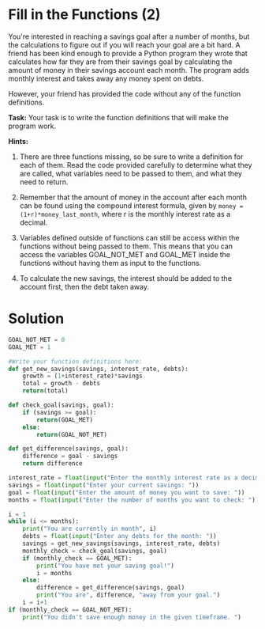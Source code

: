 # Fill in the Functions (2)

You're interested in reaching a savings goal after a number of months, but the calculations to figure out if you will reach your goal are a bit hard. A friend has been kind enough to provide a Python program they wrote that calculates how far they are from their savings goal by calculating the amount of money in their savings account each month. The program adds monthly interest and takes away any money spent on debts.

However, your friend has provided the code without any of the function definitions.

**Task:**
Your task is to write the function definitions that will make the program work.

**Hints:**
1. There are three functions missing, so be sure to write a definition for each of them. Read the code provided carefully to determine 
what they are called, what variables need to be passed to them, and what they need to return.

2. Remember that the amount of money in the account after each month can be found using the compound interest formula, given by `money = (1+r)*money_last_month`, where r is the monthly interest rate as a decimal.

3. Variables defined outside of functions can still be access within the functions without being passed to them. This means that you can access the variables GOAL_NOT_MET and GOAL_MET inside the functions without having them as input to the functions. 

4. To calculate the new savings, the interest should be added to the account first, then the debt taken away.


# Solution
```python
GOAL_NOT_MET = 0
GOAL_MET = 1

#Write your function definitions here:
def get_new_savings(savings, interest_rate, debts):
    growth = (1+interest_rate)*savings
    total = growth - debts
    return(total)

def check_goal(savings, goal):
    if (savings >= goal):
        return(GOAL_MET)
    else:
        return(GOAL_NOT_MET)

def get_difference(savings, goal):
    difference = goal - savings
    return difference

interest_rate = float(input("Enter the monthly interest rate as a decimal: "))
savings = float(input("Enter your current savings: "))
goal = float(input("Enter the amount of money you want to save: "))
months = float(input("Enter the number of months you want to check: "))

i = 1
while (i <= months):
    print("You are currently in month", i)
    debts = float(input("Enter any debts for the month: "))
    savings = get_new_savings(savings, interest_rate, debts)
    monthly_check = check_goal(savings, goal)
    if (monthly_check == GOAL_MET):
        print("You have met your saving goal!")
        i = months
    else:
        difference = get_difference(savings, goal)
        print("You are", difference, "away from your goal.")
    i = i+1
if (monthly_check == GOAL_NOT_MET):
    print("You didn't save enough money in the given timeframe. ")
```
